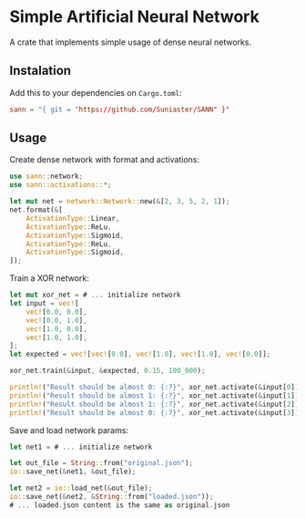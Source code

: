 # Simple Artificial Neural Network

A crate that implements simple usage of dense neural networks.

## Instalation

Add this to your dependencies on `Cargo.toml`:

```toml
sann = "{ git = "https://github.com/Suniaster/SANN" }"
```

## Usage

Create dense network with format and activations:
```rust
use sann::network;
use sann::activations::*;

let mut net = network::Network::new(&[2, 3, 5, 2, 1]);
net.format(&[
    ActivationType::Linear,
    ActivationType::ReLu,
    ActivationType::Sigmoid,
    ActivationType::ReLu,
    ActivationType::Sigmoid,
]);

```

Train a XOR network:

```rust
let mut xor_net = # ... initialize network
let input = vec![
    vec![0.0, 0.0],
    vec![0.0, 1.0],
    vec![1.0, 0.0],
    vec![1.0, 1.0],
];
let expected = vec![vec![0.0], vec![1.0], vec![1.0], vec![0.0]];

xor_net.train(&input, &expected, 0.15, 100_000);

println!("Result should be almost 0: {:?}", xor_net.activate(&input[0]));
println!("Result should be almost 1: {:?}", xor_net.activate(&input[1]));
println!("Result should be almost 1: {:?}", xor_net.activate(&input[2]));
println!("Result should be almost 0: {:?}", xor_net.activate(&input[3]));
```

Save and load network params:

```rust
let net1 = # ... initialize network

let out_file = String::from("original.json");
io::save_net(&net1, &out_file);

let net2 = io::load_net(&out_file);
io::save_net(&net2, &String::from("loaded.json"));
# ... loaded.json content is the same as original.json
```